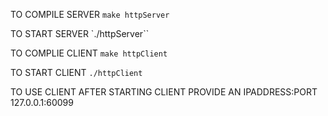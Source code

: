 TO COMPILE SERVER
`make httpServer`

TO START SERVER
`./httpServer``

TO COMPLIE CLIENT
`make httpClient`

TO START CLIENT
`./httpClient`

TO USE CLIENT AFTER STARTING CLIENT PROVIDE AN IPADDRESS:PORT
127.0.0.1:60099
